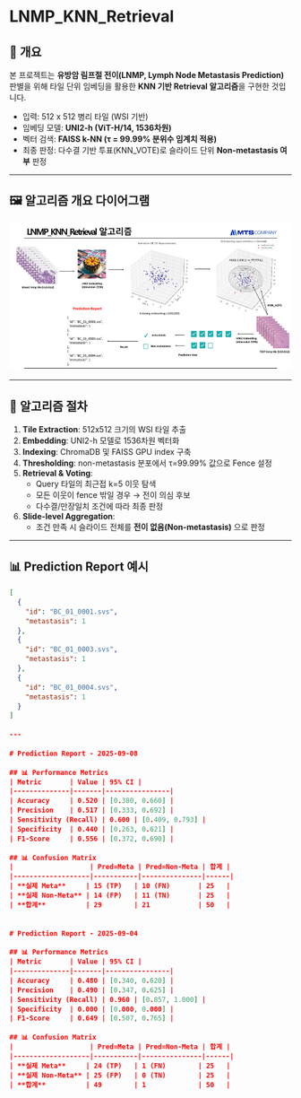 # LNMP_KNN_Retrieval

## 📌 개요
본 프로젝트는 **유방암 림프절 전이(LNMP, Lymph Node Metastasis Prediction)** 판별을 위해
타일 단위 임베딩을 활용한 **KNN 기반 Retrieval 알고리즘**을 구현한 것입니다.

- 입력: 512 x 512 병리 타일 (WSI 기반)
- 임베딩 모델: **UNI2-h (ViT-H/14, 1536차원)**
- 벡터 검색: **FAISS k-NN (τ = 99.99% 분위수 임계치 적용)**
- 최종 판정: 다수결 기반 투표(KNN_VOTE)로 슬라이드 단위 **Non-metastasis 여부** 판정

---

## 🖼 알고리즘 개요 다이어그램
![LNMP KNN Retrieval](./image/lnmp_knn_retrieval.png)

---

## 🧩 알고리즘 절차
1. **Tile Extraction**: 512x512 크기의 WSI 타일 추출  
2. **Embedding**: UNI2-h 모델로 1536차원 벡터화  
3. **Indexing**: ChromaDB 및 FAISS GPU index 구축  
4. **Thresholding**: non-metastasis 분포에서 τ=99.99% 값으로 Fence 설정  
5. **Retrieval & Voting**:  
   - Query 타일의 최근접 k=5 이웃 탐색  
   - 모든 이웃이 fence 밖일 경우 → 전이 의심 후보  
   - 다수결/만장일치 조건에 따라 최종 판정  
6. **Slide-level Aggregation**:  
   - 조건 만족 시 슬라이드 전체를 **전이 없음(Non-metastasis)** 으로 판정  

---

## 📊 Prediction Report 예시
```json
[
  {
    "id": "BC_01_0001.svs",
    "metastasis": 1
  },
  {
    "id": "BC_01_0003.svs",
    "metastasis": 1
  },
  {
    "id": "BC_01_0004.svs",
    "metastasis": 1
  }
]

---

# Prediction Report - 2025-09-08

## 📊 Performance Metrics
| Metric       | Value | 95% CI |
|--------------|-------|----------------|
| Accuracy     | 0.520 | [0.380, 0.660] |
| Precision    | 0.517 | [0.333, 0.692] |
| Sensitivity (Recall) | 0.600 | [0.409, 0.793] |
| Specificity  | 0.440 | [0.263, 0.621] |
| F1-Score     | 0.556 | [0.372, 0.690] |

## 📊 Confusion Matrix
|                   | Pred=Meta | Pred=Non-Meta | 합계 |
|-------------------|-----------|---------------|------|
| **실제 Meta**     | 15 (TP)   | 10 (FN)       | 25   |
| **실제 Non-Meta** | 14 (FP)   | 11 (TN)       | 25   |
| **합계**          | 29        | 21            | 50   |


# Prediction Report - 2025-09-04

## 📊 Performance Metrics
| Metric       | Value | 95% CI |
|--------------|-------|----------------|
| Accuracy     | 0.480 | [0.340, 0.620] |
| Precision    | 0.490 | [0.347, 0.625] |
| Sensitivity (Recall) | 0.960 | [0.857, 1.000] |
| Specificity  | 0.000 | [0.000, 0.000] |
| F1-Score     | 0.649 | [0.507, 0.765] |

## 📊 Confusion Matrix
|                   | Pred=Meta | Pred=Non-Meta | 합계 |
|-------------------|-----------|---------------|------|
| **실제 Meta**     | 24 (TP)   | 1 (FN)        | 25   |
| **실제 Non-Meta** | 25 (FP)   | 0 (TN)        | 25   |
| **합계**          | 49        | 1             | 50   |
